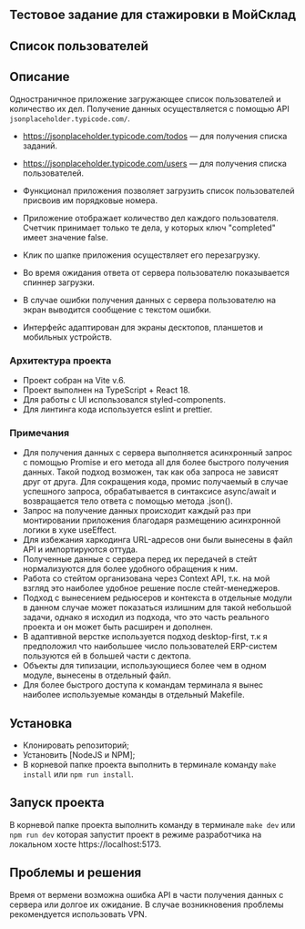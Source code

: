 ## Тестовое задание для стажировки в МойСклад
## Список пользователей


## Описание
Одностраничное приложение загружающее список пользователей и количество их дел.
Получение данных осуществляется с помощью API `jsonplaceholder.typicode.com/`.
- https://jsonplaceholder.typicode.com/todos — для получения списка заданий.
- https://jsonplaceholder.typicode.com/users — для получения списка пользователей.

- Функционал приложения позволяет загрузить список пользователей присвоив им порядковые номера.
- Приложение отображает количество дел каждого пользователя. Счетчик принимает только те дела, у которых ключ "completed" имеет значение false.
- Клик по шапке приложения осуществляет его перезагрузку.
- Во время ожидания ответа от сервера пользователю показывается спиннер загрузки.
- В случае ошибки получения данных с сервера пользователю на экран выводится сообщение с текстом ошибки.
- Интерфейс адаптирован для экраны десктопов, планшетов и мобильных устройств.


### Архитектура проекта
- Проект собран на Vite v.6.
- Проект выполнен на TypeScript + React 18.
- Для работы с UI использовался styled-components.
- Для линтинга кода используется eslint и prettier.

### Примечания
- Для получения данных с сервера выполняется асинхронный запрос с помощью Promise и его метода all для более быстрого получения данных. Такой подход возможен, так как оба запроса не зависят друг от друга. Для сокращения кода, промис получаемый в случае успешного запроса, обрабатывается в синтаксисе async/await и возвращается тело ответа с помощью метода .json().
- Запрос на получение данных происходит каждый раз при монтировании приложения благодаря размещению асинхронной логики в хуке useEffect.
- Для избежания харкодинга URL-адресов они были вынесены в файл API и импортируются оттуда.
- Полученные данные с сервера перед их передачей в стейт нормализуются для более удобного обращения к ним.
- Работа со стейтом организована через Context API, т.к. на мой взгляд это наиболее удобное решение после стейт-менеджеров.
- Подход с вынесением редьюсеров и контекста в отдельные модули в данном случае может показаться излишним для такой небольшой задачи, однако я исходил из подхода, что это часть реального проекта и он может быть расширен и дополнен. 
- В адаптивной верстке используется подход desktop-first, т.к я предположил что наибольшее число пользователей ERP-систем пользуются ей в большей части с дектопа.
- Объекты для типизации, использующиеся более чем в одном модуле, вынесены в отдельный файл.
- Для более быстрого доступа к командам терминала я вынес наиболее используемые команды в отдельный Makefile.


## Установка
- Клонировать репозиторий;
- Установить [NodeJS и NPM];
- В корневой папке проекта выполнить в терминале команду `make install` или `npm run install`.

## Запуск проекта
В корневой папке проекта выполнить команду в терминале `make dev` или `npm run dev` которая запустит проект в режиме разработчика на локальном хосте https://localhost:5173.

## Проблемы и решения
Время от вермени возможна ошибка API в части получения данных с сервера или долгое их ожидание. В случае возникновения проблемы рекомендуется использовать VPN.
